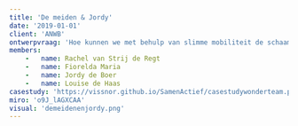 ```yaml
---
title: 'De meiden & Jordy'
date: '2019-01-01'
client: 'ANWB'
ontwerpvraag: 'Hoe kunnen we met behulp van slimme mobiliteit de schaamte bij kinderen op Rotterdam-Zuid verminderen, zodat wij sociale uitsluiting kunnen voorkomen?'
members:
    -   name: Rachel van Strij de Regt
    -   name: Fiorelda Maria
    -   name: Jordy de Boer
    -   name: Louise de Haas
casestudy: 'https://vissnor.github.io/SamenActief/casestudywonderteam.pdf '
miro: 'o9J_lAGXCAA'
visual: 'demeidenenjordy.png'
---
```



 

